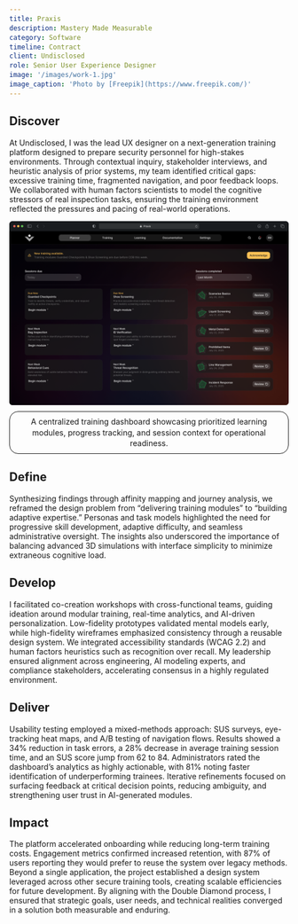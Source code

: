 ```yaml
---
title: Praxis
description: Mastery Made Measurable
category: Software
timeline: Contract
client: Undisclosed
role: Senior User Experience Designer
image: '/images/work-1.jpg'
image_caption: 'Photo by [Freepik](https://www.freepik.com/)'
---
```


## Discover  
At Undisclosed, I was the lead UX designer on a next-generation training platform designed to prepare security personnel for high-stakes environments. Through contextual inquiry, stakeholder interviews, and heuristic analysis of prior systems, my team identified critical gaps: excessive training time, fragmented navigation, and poor feedback loops. We collaborated with human factors scientists to model the cognitive stressors of real inspection tasks, ensuring the training environment reflected the pressures and pacing of real-world operations.

<img src="/images/praxis-planner-mockup.png" loading="lazy" alt="Praxis Planner">
<div style="font-size: 14px; margin-top: 8px; margin-bottom: 24px; padding: 8px 16px; line-height: 1.4; text-align: center; border: 1px solid currentColor; border-radius: 16px;">A centralized training dashboard showcasing prioritized learning modules, progress tracking, and session context for operational readiness.</div>

## Define  
Synthesizing findings through affinity mapping and journey analysis, we reframed the design problem from “delivering training modules” to “building adaptive expertise.” Personas and task models highlighted the need for progressive skill development, adaptive difficulty, and seamless administrative oversight. The insights also underscored the importance of balancing advanced 3D simulations with interface simplicity to minimize extraneous cognitive load.
<!-- Insert image: persona or journey map -->

## Develop  
I facilitated co-creation workshops with cross-functional teams, guiding ideation around modular training, real-time analytics, and AI-driven personalization. Low-fidelity prototypes validated mental models early, while high-fidelity wireframes emphasized consistency through a reusable design system. We integrated accessibility standards (WCAG 2.2) and human factors heuristics such as recognition over recall. My leadership ensured alignment across engineering, AI modeling experts, and compliance stakeholders, accelerating consensus in a highly regulated environment.
<!-- Insert image: wireframes or component library -->

## Deliver  
Usability testing employed a mixed-methods approach: SUS surveys, eye-tracking heat maps, and A/B testing of navigation flows. Results showed a 34% reduction in task errors, a 28% decrease in average training session time, and an SUS score jump from 62 to 84. Administrators rated the dashboard’s analytics as highly actionable, with 81% noting faster identification of underperforming trainees. Iterative refinements focused on surfacing feedback at critical decision points, reducing ambiguity, and strengthening user trust in AI-generated modules.
<!-- Insert image: usability testing session or analytics dashboard -->

## Impact  
The platform accelerated onboarding while reducing long-term training costs. Engagement metrics confirmed increased retention, with 87% of users reporting they would prefer to reuse the system over legacy methods. Beyond a single application, the project established a design system leveraged across other secure training tools, creating scalable efficiencies for future development. By aligning with the Double Diamond process, I ensured that strategic goals, user needs, and technical realities converged in a solution both measurable and enduring.
<!-- Insert image: final UI mockup or 3D inspection environment -->